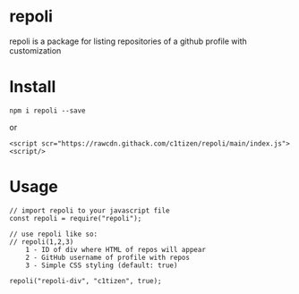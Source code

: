 # repoli
 repoli is a package for listing repositories of a github profile with customization

# Install

`npm i repoli --save`

or

`<script scr="https://rawcdn.githack.com/c1tizen/repoli/main/index.js"><script/>`

# Usage

```
// import repoli to your javascript file
const repoli = require("repoli");

// use repoli like so:
// repoli(1,2,3)
    1 - ID of div where HTML of repos will appear
    2 - GitHub username of profile with repos
    3 - Simple CSS styling (default: true)

repoli("repoli-div", "c1tizen", true);
```